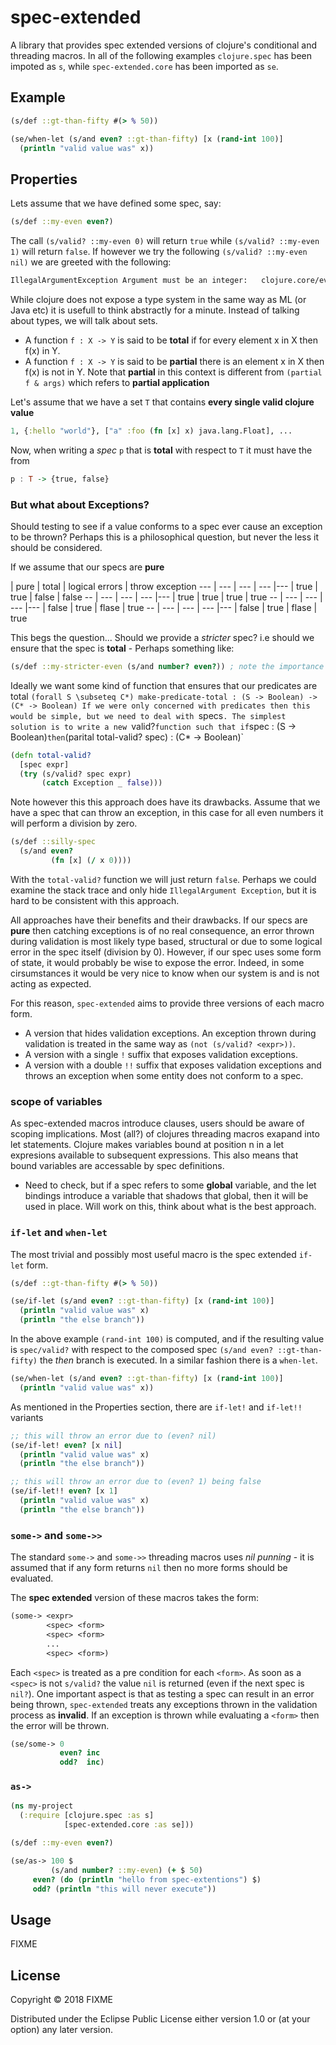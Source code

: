 # spec-extended

A library that provides spec extended versions of clojure's conditional and threading macros.
In all of the following examples `clojure.spec` has been impoted as `s`, while `spec-extended.core` has been imported as `se`.

## Example

```clojure
(s/def ::gt-than-fifty #(> % 50))

(se/when-let (s/and even? ::gt-than-fifty) [x (rand-int 100)]
  (println "valid value was" x))
```

## Properties

Lets assume that we have defined some spec, say:
```clojure
(s/def ::my-even even?)
```
The call `(s/valid? ::my-even 0)` will return `true` while `(s/valid? ::my-even 1)` will return `false`.
If however we try the following `(s/valid? ::my-even nil)` we are greeted with the following:
```clojure
IllegalArgumentException Argument must be an integer:   clojure.core/even? (core.clj:1383)
```

While clojure does not expose a type system in the same way as ML (or Java etc) it is usefull to think abstractly for
a minute. Instead of talking about types, we will talk about sets.

- A function `f : X -> Y` is said to be **total** if for every element x in X then f(x) in Y.
- A function `f : X -> Y` is said to be **partial** there is an element x in X then f(x) is not in Y.
Note that **partial** in this context is different from `(partial f & args)` which refers to **partial application**

Let's assume that we have a set `T` that contains **every single valid clojure value**
```clojure
1, {:hello "world"}, ["a" :foo (fn [x] x) java.lang.Float], ...
```

Now, when writing a *spec* `p` that is **total** with respect to `T` it must have the from
```haskell
p : T -> {true, false}
```

### But what about Exceptions?
Should testing to see if a value conforms to a spec ever cause an exception to be thrown? Perhaps this is a philosophical question, but
never the less it should be considered.

If we assume that our specs are **pure**

 | pure | total | logical errors | throw exception
--- | --- | --- | --- |---
 | true | true | false | false
 -- | --- | --- | --- |---
 | true | true | true | true
-- | --- | --- | --- |---
 | false | true | flase | true
 -- | --- | --- | --- |---
 | false | true | flase | true


This begs the question... Should we provide a *stricter* spec? i.e should we ensure that the spec is **total** - Perhaps something like:
```clojure
(s/def ::my-stricter-even (s/and number? even?)) ; note the importance of order
```

Ideally we want some kind of function that ensures that our predicates are total
`(forall S \subseteq C*) make-predicate-total : (S -> Boolean) -> (C* -> Boolean)
If we were only concerned with predicates then this would be simple, but we need to deal with `specs`. The simplest solution is to write a new `valid?` function
such that if `spec : (S -> Boolean)` then `(parital total-valid? spec) : (C* -> Boolean)`
```clojure
(defn total-valid?
  [spec expr]
  (try (s/valid? spec expr)
       (catch Exception _ false)))
```
Note however this this approach does have its drawbacks. Assume that we have a spec that can throw an exception, in this case for all even numbers it will perform a division by zero.
```clojure
(s/def ::silly-spec
  (s/and even?
         (fn [x] (/ x 0))))
```
With the `total-valid?` function we will just return `false`. Perhaps we could examine the stack trace and only hide `IllegalArgument Exception`, but it is hard to be consistent with this approach.

All approaches have their benefits and their drawbacks. If our specs are **pure** then catching exceptions is of no real consequence, an error thrown during validation is most likely type based, structural or due to some logical error in the spec itself (division by 0). However, if our spec uses some form of state, it would probably be wise to expose the error. Indeed, in some cirsumstances it would be very nice to know when our system is and is not acting as expected.

For this reason, `spec-extended` aims to provide three versions of each macro form.
- A version that hides validation exceptions. An exception thrown during validation is treated in the same way as `(not (s/valid? <expr>))`.
- A version with a single `!` suffix that exposes validation exceptions.
- A version with a double `!!` suffix that exposes validation exceptions and throws an exception when some entity does not conform to a spec.

### scope of variables

As spec-extended macros introduce clauses, users should be aware of scoping implications. Most (all?) of clojures threading macros exapand into let statements. Clojure makes variables bound at position n in a let expresions available to subsequent expressions. This also means that bound variables are accessable by spec definitions.
- Need to check, but if a spec refers to some **global** variable, and the let bindings introduce a variable that shadows that global, then it will be used in place. Will work on this, think about what is the best approach.

### `if-let` and `when-let`
The most trivial and possibly most useful macro is the spec extended `if-let` form.

```clojure
(s/def ::gt-than-fifty #(> % 50))

(se/if-let (s/and even? ::gt-than-fifty) [x (rand-int 100)]
  (println "valid value was" x)
  (println "the else branch"))
```
In the above example `(rand-int 100)` is computed, and if the resulting value is `spec/valid?` with respect to the composed spec `(s/and even? ::gt-than-fifty)` the *then* branch is executed. In a similar fashion there is a `when-let`.
```clojure
(se/when-let (s/and even? ::gt-than-fifty) [x (rand-int 100)]
  (println "valid value was" x))
```
As mentioned in the Properties section, there are `if-let!` and `if-let!!` variants

```clojure
;; this will throw an error due to (even? nil)
(se/if-let! even? [x nil]
  (println "valid value was" x)
  (println "the else branch"))

;; this will throw an error due to (even? 1) being false
(se/if-let!! even? [x 1]
  (println "valid value was" x)
  (println "the else branch"))
```

### `some->` and `some->>`
The standard `some->` and `some->>` threading macros uses *nil punning* - it is assumed that if any form returns `nil` then no more forms should be evaluated.

The **spec extended** version of these macros takes the form:

```clojure
(some-> <expr>
        <spec> <form>
        <spec> <form>
        ...
        <spec> <form>)
```
Each `<spec>` is treated as a pre condition for each `<form>`. As soon as a `<spec>` is not `s/valid?` the value `nil` is returned (even if the next spec is `nil?`). One important aspect is that as testing a spec can result in an error being thrown, `spec-extended` treats any exceptions thrown in the validation process as **invalid**. If an exception is thrown while evaluating a `<form>` then the error will be thrown.

```clojure
(se/some-> 0
           even? inc
           odd?  inc)
```

### `as->`

```clojure
(ns my-project
  (:require [clojure.spec :as s]
            [spec-extended.core :as se]))

(s/def ::my-even even?)

(se/as-> 100 $
         (s/and number? ::my-even) (+ $ 50)
	 even? (do (println "hello from spec-extentions") $)
	 odd? (println "this will never execute"))
```

## Usage

FIXME

## License

Copyright © 2018 FIXME

Distributed under the Eclipse Public License either version 1.0 or (at
your option) any later version.

